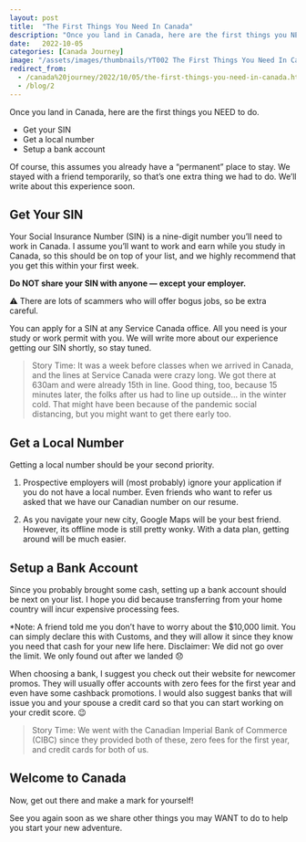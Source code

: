 ```yaml
---
layout: post
title:  "The First Things You Need In Canada"
description: "Once you land in Canada, here are the first things you NEED to do.  Get your SIN Get a local number Setup a bank account…"
date:   2022-10-05 
categories: [Canada Journey]
image: "/assets/images/thumbnails/YT002 The First Things You Need In Canada.png"
redirect_from:
  - /canada%20journey/2022/10/05/the-first-things-you-need-in-canada.html
  - /blog/2
---
```

Once you land in Canada, here are the first things you NEED to do. 

- Get your SIN
- Get a local number
- Setup a bank account

Of course, this assumes you already have a “permanent” place to stay. We stayed with a friend temporarily, so that’s one extra thing we had to do. We’ll write about this experience soon. 

## Get Your SIN

Your Social Insurance Number (SIN) is a nine-digit number you’ll need to work in Canada. I assume you’ll want to work and earn while you study in Canada, so this should be on top of your list, and we highly recommend that you get this within your first week.

**Do NOT share your SIN with anyone — except your employer.**

⚠️ There are lots of scammers who will offer bogus jobs, so be extra careful.  

You can apply for a SIN at any Service Canada office. All you need is your study or work permit with you. We will write more about our experience getting our SIN shortly, so stay tuned. 


> Story Time: It was a week before classes when we arrived in Canada, and the lines at Service Canada were crazy long. We got there at 630am and were already 15th in line. Good thing, too, because 15 minutes later, the folks after us had to line up outside… in the winter cold. That might have been because of the pandemic social distancing, but you might want to get there early too. 

## Get a Local Number

Getting a local number should be your second priority. 

1. Prospective employers will (most probably) ignore your application if you do not have a local number. Even friends who want to refer us asked that we have our Canadian number on our resume.

2. As you navigate your new city, Google Maps will be your best friend. However, its offline mode is still pretty wonky. With a data plan, getting around will be much easier. 

## Setup a Bank Account

Since you probably brought some cash, setting up a bank account should be next on your list. I hope you did because transferring from your home country will incur expensive processing fees. 

*Note: A friend told me you don’t have to worry about the $10,000 limit. You can simply declare this with Customs, and they will allow it since they know you need that cash for your new life here. Disclaimer: We did not go over the limit. We only found out after we landed 😞

When choosing a bank, I suggest you check out their website for newcomer promos. They will usually offer accounts with zero fees for the first year and even have some cashback promotions. I would also suggest banks that will issue you and your spouse a credit card so that you can start working on your credit score. 😉 

> Story Time: We went with the Canadian Imperial Bank of Commerce (CIBC) since they provided both of these, zero fees for the first year, and credit cards for both of us.

## Welcome to Canada

Now, get out there and make a mark for yourself!

See you again soon as we share other things you may WANT to do to help you start your new adventure.